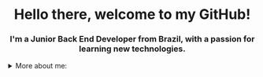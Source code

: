 <div align="center">
  <h1>Hello there, welcome to my GitHub!</h1>
</div>

<div align="center">
  <h3>I'm a Junior Back End Developer from Brazil, with a passion for learning new technologies.</h3>
</div>

<details>
  <summary>
    More about me:
  </summary>

#### My skills:
- **PROFICIENT:** C | C++ | Python
- **BEGINNER:** CSS | HTML | Java | SQL

#### 🔎 Find me:
[![Instagram](https://github.com/CLorant/readme-social-icons/blob/main/large/filled/instagram.svg)](https://www.instagram.com/mateuszcalderon/)
[![LinkedIn](https://github.com/CLorant/readme-social-icons/blob/main/large/filled/linkedin.svg)](https://www.linkedin.com/in/mateuszcalderonreis/)
[![GitHub](https://github.com/CLorant/readme-social-icons/blob/main/large/filled/github.svg)](https://github.com/mateuszcalderon)

</details>
